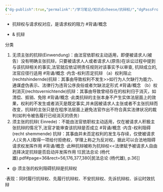```yaml
---
{"dg-publish":true,"permalink":"/学习笔记/知识点cheese/抗辩权/","dgPassFrontmatter":true}
---
```


- 抗辩权与请求权对应，是请求权的阻力 #背诵/概念 

- & 抗辩

分类
1. 无须主张的抗辩(Einwendung)：由法官依职权主动适用，即便被请求人(被告）没有明确主张抗辩，只要被请求⼈人或者请求人(原告)在诉讼过程中提到与该抗辩相关的事实,法官就应依证明责任规则对该事实予以审查, 抗辩成立的,法官应径行适用 #背诵/概念 
·内含-权利否定抗辩
（a）权利阻止(rechtshindernde)抗辩：其事由导致权利不发生>>如行为人欠缺行为能力、通谋虚伪表示、法律行为违背公序良俗或者欠缺法定形式 #背诵/概念 
（b）权利消灭(rechtsvernichtende)抗辩：其事由导致曾经存在的权利归于消灭，如清偿、抵销、免除 #背诵/概念 
·此类抗辩的主张本身不产生实体法层面上的效果，权利的不发生或者消灭是既定事实,并未因被请求人主张或者不主张抗辩而改变，抗辩的主张只是在程序法层面上避免法官作出不符合真实法律状况的裁判(如判令被告履行已经消灭的债务）
2. 须主张的抗辩( Einrede)：不能由法官依职权主动适用，仅在被请求人积极主张抗辩的情况下,法官才能审查该抗辩是否成立 #背诵/概念 
·内含-权利阻碍(recht shemmende) 抗辩：其事由并未否定权利的发生与存续，仅使被请求人(义务人)取得⼀项给付拒绝权，学理上称之为反对权，据此可以合法地阻碍请求权发挥作用 #背诵/概念 
·此种抗辩被称为抗辩权<<法律赋予被请求人自由选择决定抗辩是否启动并发挥作用
![[民法总论 (杨代雄).pdf#page=36&rect=56,176,377,380|民法总论 (杨代雄), p.36]]
- @ 须主张的权利阻碍抗辩是抗辩权

·表现：同时履行抗辩权、先履行抗辩权、不安抗辩权、先诉抗辩权、诉讼时效抗辩